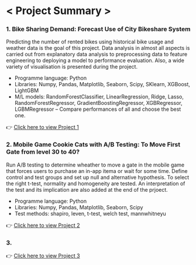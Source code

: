 # < Project Summary >


### 1. Bike Sharing Demand: Forecast Use of City Bikeshare System
Predicting the number of rented bikes using historical bike usage and weather data is the goal of this project. Data analysis in almost all aspects is carried out from explanatory data analysis to preprocessing data to feature engineering to deploying a model to performance evaluation. Also, a wide variety of visualisation is presented during the project.
- Programme language: Python
- Libraries: Numpy, Pandas, Matplotlib, Seaborn, Scipy, SKlearn, XGBoost, LightGBM
- M/L models: RandomForestClassifier, LinearRegression, Ridge, Lasso, RandomForestRegressor, GradientBoostingRegressor, XGBRegressor, LGBMRegressor – Compare performances of all and choose the best one.

👉 <a href="https://github.com/Cheon-Young-Hwa/data-analyst-portfolio/blob/main/1.bike_sharing_demand_prediction/biking_sharing_demand_ENG.ipynb
">Click here to view Project 1</a>




### 2. Mobile Game Cookie Cats with A/B Testing: To Move First Gate from level 30 to 40?
Run A/B testing to determine wheather to move a gate in the mobile game that forces users to purchase an in-app itema or wait for some time. Define control and test groups and set up null and alternative hypothesis. To select the right t-test, normality and homogeneity are tested. An interpretation of the test and its implication are also added at the end of the prjoect.
- Programme language: Python
- Libraries: Numpy, Pandas, Matplotlib, Seaborn, Scipy
- Test methods: shapiro, leven, t-test, welch test, mannwhitneyu 

👉 <a href="https://github.com/Cheon-Young-Hwa/data-analyst-portfolio/blob/main/2.A%3AB_testing_mobile_game/ab_tesing_mobile_game_ENG.ipynb">Click here to view Project 2</a> 




### 3. 

👉 <a href="URL">Click here to view Project 3</a> 
